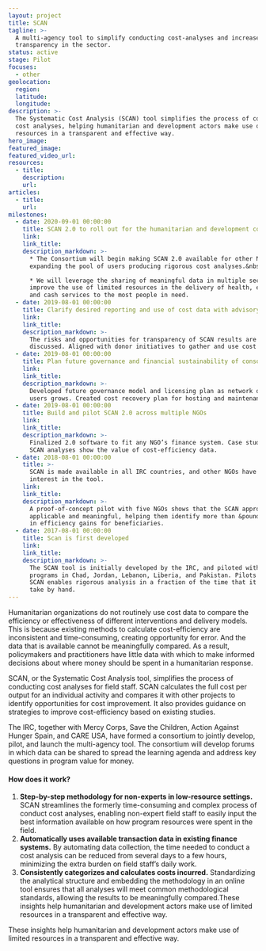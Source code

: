 ```yaml
---
layout: project
title: SCAN
tagline: >-
  A multi-agency tool to simplify conducting cost-analyses and increase
  transparency in the sector.
status: active
stage: Pilot
focuses:
  - other
geolocation:
  region:
  latitude:
  longitude:
description: >-
  The Systematic Cost Analysis (SCAN) tool simplifies the process of conducting
  cost analyses, helping humanitarian and development actors make use of limited
  resources in a transparent and effective way.
hero_image:
featured_image:
featured_video_url:
resources:
  - title:
    description:
    url:
articles:
  - title:
    url:
milestones:
  - date: 2020-09-01 00:00:00
    title: SCAN 2.0 to roll out for the humanitarian and development communities
    link:
    link_title:
    description_markdown: >-
      * The Consortium will begin making SCAN 2.0 available for other NGOs,
      expanding the pool of users producing rigorous cost analyses.&nbsp;

      * We will leverage the sharing of meaningful data in multiple sectors, and
      improve the use of limited resources in the delivery of health, education,
      and cash services to the most people in need.
  - date: 2019-08-01 00:00:00
    title: Clarify desired reporting and use of cost data with advisory group
    link:
    link_title:
    description_markdown: >-
      The risks and opportunities for transparency of SCAN results are
      discussed. Aligned with donor initiatives to gather and use cost data.
  - date: 2019-08-01 00:00:00
    title: Plan future governance and financial sustainability of consortium
    link:
    link_title:
    description_markdown: >-
      Developed future governance model and licensing plan as network of SCAN
      users grows. Created cost recovery plan for hosting and maintenance.
  - date: 2019-08-01 00:00:00
    title: Build and pilot SCAN 2.0 across multiple NGOs
    link:
    link_title:
    description_markdown: >-
      Finalized 2.0 software to fit any NGO’s finance system. Case studies of
      SCAN analyses show the value of cost-efficiency data.
  - date: 2018-08-01 00:00:00
    title: >-
      SCAN is made available in all IRC countries, and other NGOs have expressed
      interest in the tool.
    link:
    link_title:
    description_markdown: >-
      A proof-of-concept pilot with five NGOs shows that the SCAN approach is
      applicable and meaningful, helping them identify more than &pound;80,000
      in efficiency gains for beneficiaries.
  - date: 2017-08-01 00:00:00
    title: Scan is first developed
    link:
    link_title:
    description_markdown: >-
      The SCAN tool is initially developed by the IRC, and piloted with country
      programs in Chad, Jordan, Lebanon, Liberia, and Pakistan. Pilots show that
      SCAN enables rigorous analysis in a fraction of the time that it would
      take by hand.
---
```


Humanitarian organizations do not routinely use cost data to compare the efficiency or effectiveness of different interventions and delivery models. This is because existing methods to calculate cost-efficiency are inconsistent and time-consuming, creating opportunity for error. And the data that is available cannot be meaningfully compared. As a result, policymakers and practitioners have little data with which to make informed decisions about where money should be spent in a humanitarian response.

SCAN, or the Systematic Cost Analysis tool, simplifies the process of conducting cost analyses for field staff. SCAN calculates the full cost per output for an individual activity and compares it with other projects to identify opportunities for cost improvement. It also provides guidance on strategies to improve cost-efficiency based on existing studies.

The IRC, together with Mercy Corps, Save the Children, Action Against Hunger Spain, and CARE USA, have formed a consortium to jointly develop, pilot, and launch the multi-agency tool. The consortium will develop forums in which data can be shared to spread the learning agenda and address key questions in program value for money.

#### **How does it work?**

1. **Step-by-step methodology for non-experts in low-resource settings.** SCAN streamlines the formerly time-consuming and complex process of conduct cost analyses, enabling non-expert field staff to easily input the best information available on how program resources were spent in the field.
2. **Automatically uses available transaction data in existing finance systems.** By automating data collection, the time needed to conduct a cost analysis can be reduced from several days to a few hours, minimizing the extra burden on field staff’s daily work.
3. **Consistently categorizes and calculates costs incurred.** Standardizing the analytical structure and embedding the methodology in an online tool ensures that all analyses will meet common methodological standards, allowing the results to be meaningfully compared.These insights help humanitarian and development actors make use of limited resources in a transparent and effective way.

These insights help humanitarian and development actors make use of limited resources in a transparent and effective way.

&nbsp;

&nbsp;